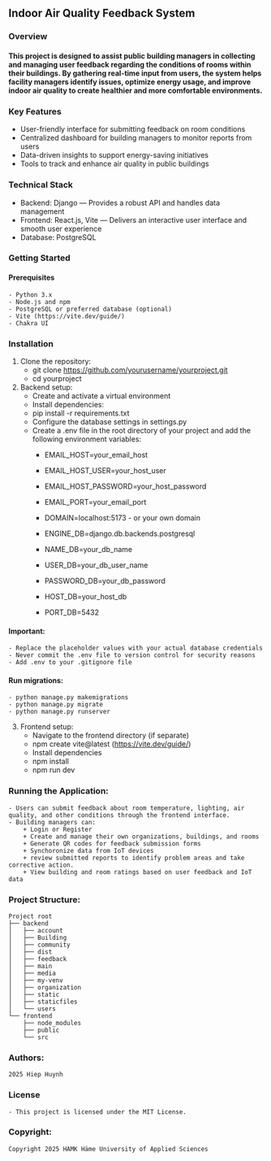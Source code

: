 ## Indoor Air Quality Feedback System
### Overview
#### This project is designed to assist public building managers in collecting and managing user feedback regarding the conditions of rooms within their buildings. By gathering real-time input from users, the system helps facility managers identify issues, optimize energy usage, and improve indoor air quality to create healthier and more comfortable environments.
### Key Features
- User-friendly interface for submitting feedback on room conditions
- Centralized dashboard for building managers to monitor reports from users
- Data-driven insights to support energy-saving initiatives
- Tools to track and enhance air quality in public buildings
### Technical Stack
- Backend: Django — Provides a robust API and handles data management
- Frontend: React.js, Vite — Delivers an interactive user interface and smooth user experience
- Database: PostgreSQL
### Getting Started
#### Prerequisites
    - Python 3.x
    - Node.js and npm
    - PostgreSQL or preferred database (optional)
    - Vite (https://vite.dev/guide/)
    - Chakra UI
### Installation
1. Clone the repository:
    - git clone https://github.com/yourusername/yourproject.git
    - cd yourproject
2. Backend setup:
    - Create and activate a virtual environment
    - Install dependencies:
    - pip install -r requirements.txt
    - Configure the database settings in settings.py
    - Create a .env file in the root directory of your project and add the following environment variables:
        + EMAIL_HOST=your_email_host
        + EMAIL_HOST_USER=your_host_user
        + EMAIL_HOST_PASSWORD=your_host_password
        + EMAIL_PORT=your_email_port
        + DOMAIN=localhost:5173 - or your own domain

        + ENGINE_DB=django.db.backends.postgresql
        + NAME_DB=your_db_name
        + USER_DB=your_db_user_name
        + PASSWORD_DB=your_db_password
        + HOST_DB=your_host_db
        + PORT_DB=5432
#### Important:
    - Replace the placeholder values with your actual database credentials
    - Never commit the .env file to version control for security reasons
    - Add .env to your .gitignore file
#### Run migrations:
    - python manage.py makemigrations
    - python manage.py migrate
    - python manage.py runserver
3. Frontend setup:
    - Navigate to the frontend directory (if separate)
    - npm create vite@latest (https://vite.dev/guide/)
    - Install dependencies
    - npm install
    - npm run dev
### Running the Application:
    - Users can submit feedback about room temperature, lighting, air quality, and other conditions through the frontend interface.
    - Building managers can:
        + Login or Register
        + Create and manage their own organizations, buildings, and rooms
        + Generate QR codes for feedback submission forms
        + Synchoronize data from IoT devices
        + review submitted reports to identify problem areas and take corrective action.
        + View building and room ratings based on user feedback and IoT data
### Project Structure:
    Project root
    ├── backend
    │   ├── account
    │   ├── Building
    │   ├── community
    │   ├── dist
    │   ├── feedback
    │   ├── main
    │   ├── media
    │   ├── my-venv
    │   ├── organization
    │   ├── static
    │   ├── staticfiles
    │   └── users
    └── frontend
        ├── node_modules
        ├── public
        └── src
### Authors:
    2025 Hiep Huynh
### License
    - This project is licensed under the MIT License.
### Copyright:
    Copyright 2025 HAMK Häme University of Applied Sciences
